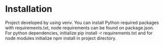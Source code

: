 # Installation
  Project developed by using venv. You can install Python required packages with requirements.txt, node requirements can be found on package.json.
 For python dependencies, initialize pip install -r requirements.txt and for node modules initialize npm install in project directory.
